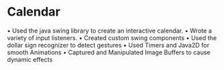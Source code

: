 # Calendar

• Used the java swing library to create an interactive calendar.
• Wrote a variety of input listeners.
• Created custom swing components
• Used the dollar sign recognizer to detect gestures
• Used Timers and Java2D for smooth Animations
• Captured and Manipulated Image Buffers to cause dynamic effects
